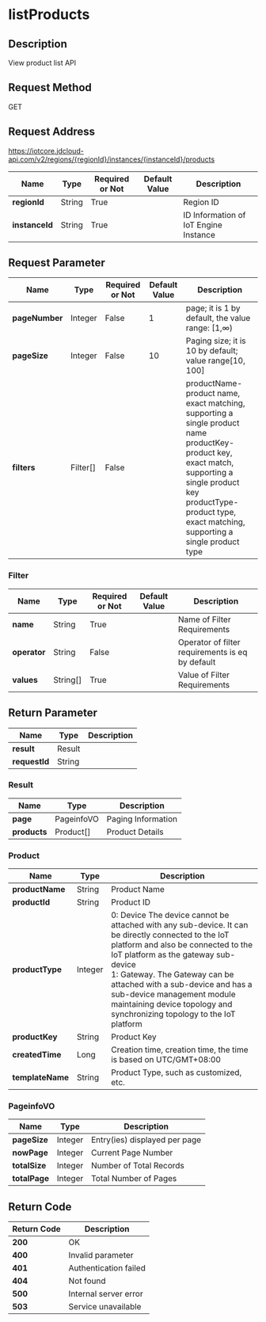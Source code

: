 # listProducts


## Description
View product list API

## Request Method
GET

## Request Address
https://iotcore.jdcloud-api.com/v2/regions/{regionId}/instances/{instanceId}/products

|Name|Type|Required or Not|Default Value|Description|
|---|---|---|---|---|
|**regionId**|String|True| |Region ID|
|**instanceId**|String|True| |ID Information of IoT Engine Instance|

## Request Parameter
|Name|Type|Required or Not|Default Value|Description|
|---|---|---|---|---|
|**pageNumber**|Integer|False|1|page; it is 1 by default, the value range: [1,∞)|
|**pageSize**|Integer|False|10|Paging size; it is 10 by default; value range[10, 100]|
|**filters**|Filter[]|False| |productName-product name, exact matching, supporting a single product name<br>productKey-product key, exact match, supporting a single product key<br>productType-product type, exact matching, supporting a single product type<br>|

### Filter
|Name|Type|Required or Not|Default Value|Description|
|---|---|---|---|---|
|**name**|String|True| |Name of Filter Requirements|
|**operator**|String|False| |Operator of filter requirements is eq by default|
|**values**|String[]|True| |Value of Filter Requirements|

## Return Parameter
|Name|Type|Description|
|---|---|---|
|**result**|Result| |
|**requestId**|String| |

### Result
|Name|Type|Description|
|---|---|---|
|**page**|PageinfoVO|Paging Information|
|**products**|Product[]|Product Details|
### Product
|Name|Type|Description|
|---|---|---|
|**productName**|String|Product Name|
|**productId**|String|Product ID|
|**productType**|Integer|0: Device The device cannot be attached with any sub-device. It can be directly connected to the IoT platform and also be connected to the IoT platform as the gateway sub-device<br>1: Gateway. The Gateway can be attached with a sub-device and has a sub-device management module maintaining device topology and synchronizing topology to the IoT platform<br>|
|**productKey**|String|Product Key|
|**createdTime**|Long|Creation time, creation time, the time is based on UTC/GMT+08:00|
|**templateName**|String|Product Type, such as customized, etc.|
### PageinfoVO
|Name|Type|Description|
|---|---|---|
|**pageSize**|Integer|Entry(ies) displayed per page|
|**nowPage**|Integer|Current Page Number|
|**totalSize**|Integer|Number of Total Records|
|**totalPage**|Integer|Total Number of Pages|

## Return Code
|Return Code|Description|
|---|---|
|**200**|OK|
|**400**|Invalid parameter|
|**401**|Authentication failed|
|**404**|Not found|
|**500**|Internal server error|
|**503**|Service unavailable|
